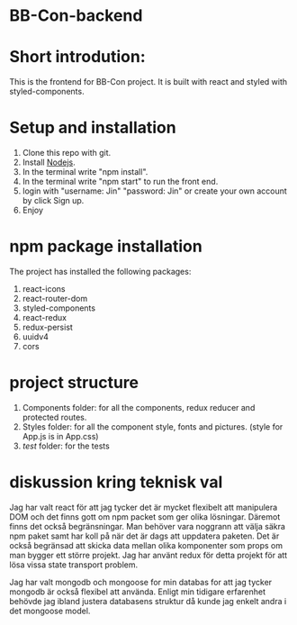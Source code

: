 # BB-Con-backend

# Short introdution:
This is the frontend for BB-Con project. It is built with react and styled with styled-components. 

# Setup and installation
1. Clone this repo with git.
2. Install [Nodejs](https://nodejs.org/en/).
3. In the terminal write "npm install".
4. In the terminal write "npm start" to run the front end. 
5. login with "username: Jin" "password: Jin" or create your own account by click Sign up.
6. Enjoy

# npm package installation
The project has installed the following packages:
1. react-icons
2. react-router-dom
3. styled-components
4. react-redux
5. redux-persist
6. uuidv4
7. cors

# project structure
1. Components folder: for all the components, redux reducer and protected routes.
2. Styles folder: for all the component style, fonts and pictures. (style for App.js is in App.css)
3. _test_ folder: for the tests

# diskussion kring teknisk val 
Jag har valt react för att jag tycker det är mycket flexibelt att manipulera DOM och det finns gott om npm packet som ger olika lösningar. Däremot finns det också begränsningar. Man behöver vara noggrann att välja säkra npm paket samt har koll på när det är dags att uppdatera paketen. Det är också begränsad att skicka data mellan olika komponenter som props om man bygger ett större projekt. Jag har använt redux för detta projekt för att lösa vissa state transport problem. 

Jag har valt mongodb och mongoose for min databas for att jag tycker mongodb är också flexibel att använda. Enligt min tidigare erfarenhet behövde jag ibland justera databasens struktur då kunde jag enkelt andra i det mongoose model.